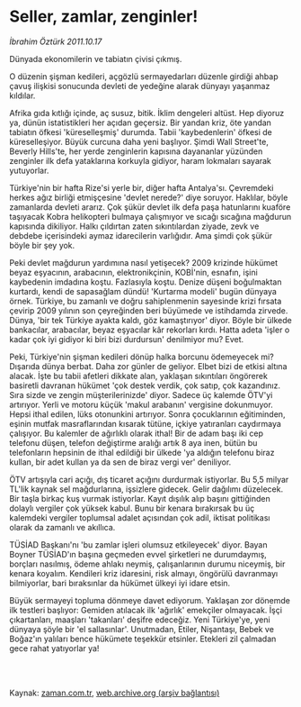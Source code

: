 # Seller, zamlar, zenginler!

*İbrahim Öztürk 2011.10.17*

<td class="columnist-detail">
<p>Dünyada ekonomilerin ve tabiatın çivisi çıkmış.</p>
<p>
<div id="haberMetinDiv">
<p>O düzenin şişman kedileri, açgözlü sermayedarları düzenle girdiği ahbap çavuş ilişkisi sonucunda devleti de yedeğine alarak dünyayı yaşanmaz kıldılar.
<p>Afrika gıda kıtlığı içinde, aç susuz, bitik. İklim dengeleri altüst. Hep diyoruz ya, dünün istatistikleri her açıdan geçersiz. Bir yandan kriz, öte yandan tabiatın öfkesi 'küreselleşmiş' durumda. Tabii 'kaybedenlerin' öfkesi de küreselleşiyor. Büyük curcuna daha yeni başlıyor. Şimdi Wall Street'te, Beverly Hills'te, her yerde zenginlerin kapısına dayananlar yüzünden zenginler ilk defa yataklarına korkuyla gidiyor, haram lokmaları sayarak yutuyorlar.
<p>Türkiye'nin bir hafta Rize'si yerle bir, diğer hafta Antalya'sı. Çevremdeki herkes ağız birliği etmişçesine 'devlet nerede?' diye soruyor. Haklılar, böyle zamanlarda devleti ararız. Çok şükür devlet ilk defa paşa hatunlarını kuaföre taşıyacak Kobra helikopteri bulmaya çalışmıyor ve sıcağı sıcağına mağdurun kapısında dikiliyor. Halkı çıldırtan zaten sıkıntılardan ziyade, zevk ve debdebe içerisindeki aymaz idarecilerin varlığıdır. Ama şimdi çok şükür böyle bir şey yok.
<p>Peki devlet mağdurun yardımına nasıl yetişecek? 2009 krizinde hükümet beyaz eşyacının, arabacının, elektronikçinin, KOBİ'nin, esnafın, işini kaybedenin imdadına koştu. Fazlasıyla koştu. Denize düşeni boğulmaktan kurtardı, kendi de sapasağlam dündü! 'Kurtarma modeli' bugün dünyaya örnek. Türkiye, bu zamanlı ve doğru sahiplenmenin sayesinde krizi fırsata çevirip 2009 yılının son çeyreğinden beri büyümede ve istihdamda zirvede. Dünya, 'bir tek Türkiye ayakta kaldı, göz kamaştırıyor' diyor. Böyle bir ülkede bankacılar, arabacılar, beyaz eşyacılar kâr rekorları kırdı. Hatta adeta 'işler o kadar çok iyi gidiyor ki biri bizi durdursun' denilmiyor mu? Evet.
<p>Peki, Türkiye'nin şişman kedileri dönüp halka borcunu ödemeyecek mi? Dışarıda dünya berbat. Daha zor günler de geliyor. Elbet bizi de etkisi altına alacak. İşte bu tabii afetleri dikkate alan, yaklaşan sıkıntıları öngörerek basiretli davranan hükümet 'çok destek verdik, çok satıp, çok kazandınız. Sıra sizde ve zengin müşterilerinizde' diyor. Sadece üç kalemde ÖTV'yi artırıyor. Yerli ve motoru küçük 'makul arabanın' vergisine dokunmuyor. Hepsi ithal edilen, lüks otonunkini artırıyor. Sonra çocuklarının eğitiminden, eşinin mutfak masraflarından kısarak tütüne, içkiye yatıranları caydırmaya çalışıyor. Bu kalemler de ağırlıklı olarak ithal! Bir de adam başı iki cep telefonu düşen, telefon değiştirme aralığı artık 8 aya inen, bütün bu telefonların hepsinin de ithal edildiği bir ülkede 'ya aldığın telefonu biraz kullan, bir adet kullan ya da sen de biraz vergi ver' deniliyor.
<p>ÖTV artışıyla cari açığı, dış ticaret açığını durdurmak istiyorlar. Bu 5,5 milyar TL'lik kaynak sel mağdurlarına, işsizlere gidecek. Gelir dağılımı düzelecek. Bir taşla birkaç kuş vurmak istiyorlar. Kayıt dışılık alıp başını gittiğinden dolaylı vergiler çok yüksek kabul. Bunu bir kenara bırakırsak bu üç kalemdeki vergiler toplumsal adalet açısından çok adil, iktisat politikası olarak da zamanlı ve akıllıca. 
<p>TÜSİAD Başkanı'nı 'bu zamlar işleri olumsuz etkileyecek' diyor. Bayan Boyner TÜSİAD'ın başına geçmeden evvel şirketleri ne durumdaymış, borçları nasılmış, ödeme ahlakı neymiş, çalışanlarının durumu niceymiş, bir kenara koyalım. Kendileri kriz idaresini, risk almayı, öngörülü davranmayı bilmiyorlar, bari bıraksınlar da hükümet ülkeyi iyi idare etsin.
<p>Büyük sermayeyi topluma dönmeye davet ediyorum. Yaklaşan zor dönemde ilk testleri başlıyor: Gemiden atılacak ilk 'ağırlık' emekçiler olmayacak. İşçi çıkartanları, maaşları 'takanları' deşifre edeceğiz. Yeni Türkiye'ye, yeni dünyaya şöyle bir 'el sallasınlar'. Unutmadan, Etiler, Nişantaşı, Bebek ve Boğaz'ın yalıları bence hükümete teşekkür etsinler. Etekleri zil çalmadan gece rahat yatıyorlar ya! </p></p></p></p></p></p></p></p></div>
</p>


<p><br>
		 </br></p></td>

Kaynak: [zaman.com.tr](http://zaman.com.tr/yazar.do?yazino=1191425), [web.archive.org (arşiv bağlantısı)](http://web.archive.org/web/20111225191714/http://www.zaman.com.tr:80/yazar.do?yazino=1191425)
